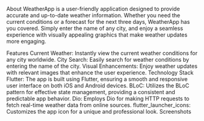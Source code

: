 About
WeatherApp is a user-friendly application designed to provide accurate and up-to-date weather information. Whether you need the current conditions or a forecast for the next three days, WeatherApp has you covered. Simply enter the name of any city, and enjoy a seamless experience with visually appealing graphics that make weather updates more engaging.

Features
Current Weather: Instantly view the current weather conditions for any city worldwide.
City Search: Easily search for weather conditions by entering the name of the city.
Visual Enhancements: Enjoy weather updates with relevant images that enhance the user experience.
Technology Stack
Flutter: The app is built using Flutter, ensuring a smooth and responsive user interface on both iOS and Android devices.
BLoC: Utilizes the BLoC pattern for effective state management, providing a consistent and predictable app behavior.
Dio: Employs Dio for making HTTP requests to fetch real-time weather data from online sources.
flutter_launcher_icons: Customizes the app icon for a unique and professional look.
Screenshots
